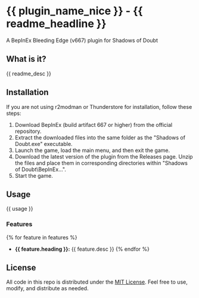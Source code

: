 # {{ plugin_name_nice }} - {{ readme_headline }}

A BepInEx Bleeding Edge (v667) plugin for Shadows of Doubt

## What is it?

{{ readme_desc }}

## Installation

If you are not using r2modman or Thunderstore for installation, follow these steps:

1. Download BepInEx (build artifact 667 or higher) from the official repository.
2. Extract the downloaded files into the same folder as the "Shadows of Doubt.exe" executable.
3. Launch the game, load the main menu, and then exit the game.
4. Download the latest version of the plugin from the Releases page. Unzip the files and place them in corresponding directories within "Shadows of Doubt\BepInEx...".
5. Start the game.

## Usage

{{ usage }}

### Features

{% for feature in features %}
- **{{ feature.heading }}:** {{ feature.desc }}
{% endfor %}

## License

All code in this repo is distributed under the [MIT License](https://bitbucket.org/shadows-of-doubt-mods/mods/src/main/LICENSE). Feel free to use, modify, and distribute as needed.